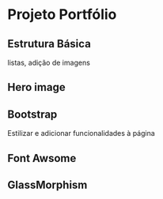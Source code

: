 # Projeto Portfólio

## Estrutura Básica
listas, adição de imagens

## Hero image

## Bootstrap
 Estilizar e adicionar funcionalidades à página

## Font Awsome

## GlassMorphism

